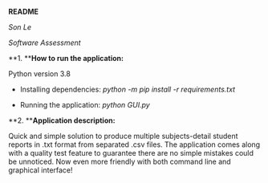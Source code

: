 **README**

*Son Le*

*Software Assessment*

**1. ****How to run the application:**

Python version 3.8

- Installing dependencies: *python -m pip install -r requirements.txt*

- Running the application: *python GUI.py*

**2. ****Application description:**

Quick and simple solution to produce multiple subjects-detail student reports in .txt format from separated .csv files. The application comes along with a quality test feature to guarantee there are no simple mistakes could be unnoticed. Now even more friendly with both command line and graphical interface!